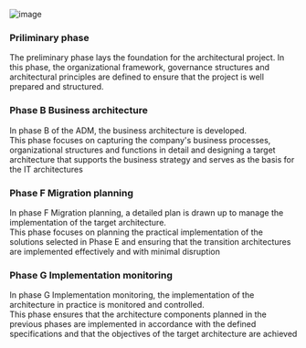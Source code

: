  ![image](https://github.com/user-attachments/assets/fe586dbc-e59b-4c48-874d-393607ef5a3d)


### Priliminary phase
The preliminary phase lays the foundation for the architectural project. 
In this phase, the organizational framework, governance structures and architectural 
principles are defined to ensure that the project is well prepared and structured.

### Phase B Business architecture
  In phase B of the ADM, the business architecture is developed.  \
  This phase focuses on capturing the company's business processes, organizational 
structures and functions in detail and designing a target architecture that supports the 
business strategy and serves as the basis for the IT architectures
 
### Phase F Migration planning
In phase F Migration planning, a detailed plan is drawn up to manage the implementation 
of the target architecture.  \
This phase focuses on planning the practical implementation of the solutions selected in 
Phase E and ensuring that the transition architectures are implemented effectively and with 
minimal disruption

### Phase G Implementation monitoring
 In phase G Implementation monitoring, the implementation of the architecture in 
practice is monitored and controlled. \
 This phase ensures that the architecture components planned in the previous phases 
are implemented in accordance with the defined specifications and that the 
objectives of the target architecture are achieved
